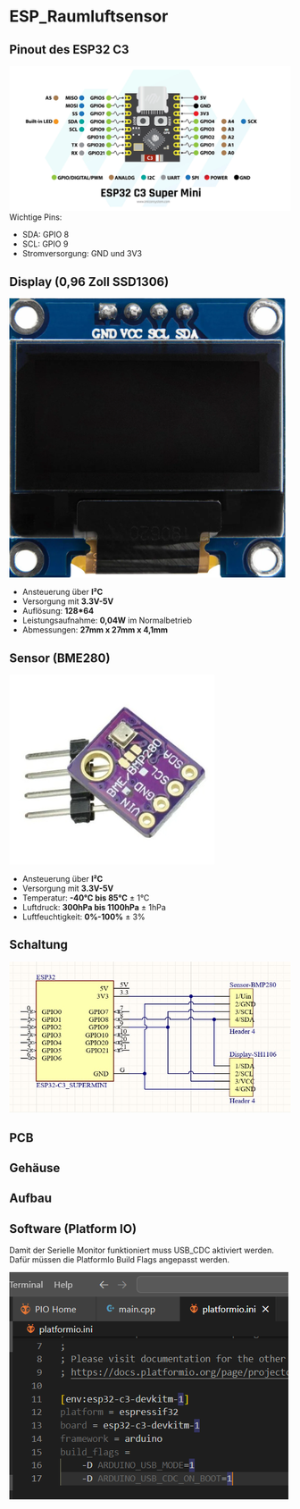 # ESP_Raumluftsensor
## Pinout des ESP32 C3
![Pinout](Pinout.png)
Wichtige Pins:
+ SDA: GPIO 8
+ SCL: GPIO 9
+ Stromversorgung: GND und 3V3

## Display (0,96 Zoll SSD1306)
![Display](Display.png)

+ Ansteuerung über **I²C**
+ Versorgung mit **3.3V-5V**
+ Auflösung: **128*64**
+ Leistungsaufnahme: **0,04W** im Normalbetrieb
+ Abmessungen: **27mm x 27mm x 4,1mm**

## Sensor (BME280)
![Sensor](BME280.png)

+ Ansteuerung über **I²C**
+ Versorgung mit **3.3V-5V**
+ Temperatur: **-40°C bis 85°C** ± 1°C
+ Luftdruck: **300hPa bis 1100hPa** ± 1hPa
+ Luftfeuchtigkeit: **0%-100%** ± 3%

## Schaltung
![Schaltung](Schaltung.jpg)

## PCB

## Gehäuse

## Aufbau

## Software (Platform IO)
Damit der Serielle Monitor funktioniert muss USB_CDC aktiviert werden. Dafür müssen die PlatformIo Build Flags angepasst werden.

![alt text](BuildFlags-1.png)